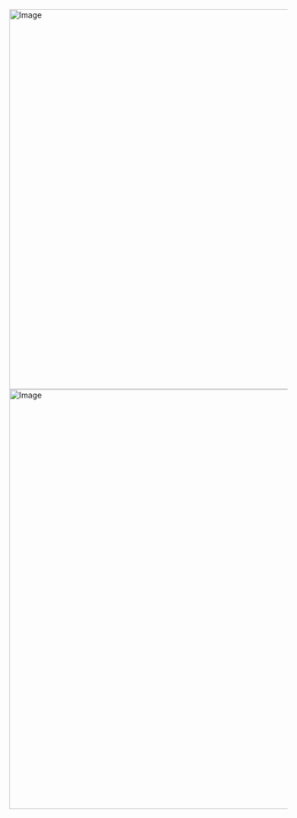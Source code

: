 <img width="1216" height="687" alt="Image" src="https://github.com/user-attachments/assets/fc98d2dc-bf97-4dd9-9346-da7af4e9f702" />
<img width="1198" height="759" alt="Image" src="https://github.com/user-attachments/assets/ed1b73d1-f50a-460e-ac63-3dd27d13b4b4" />
